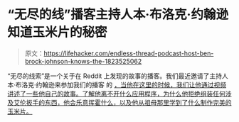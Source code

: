 # “无尽的线”播客主持人本·布洛克·约翰逊知道玉米片的秘密

> 原文：<https://lifehacker.com/endless-thread-podcast-host-ben-brock-johnson-knows-the-1823525062>

“无尽的线索”是一个关于在 Reddit 上发现的故事的播客。我们最近邀请了主持人本·布洛克·约翰逊来参加我们的播客 的 [，当他在这里的时候，我们让他通过视频讲述了一些他自己的故事。了解他离不开什么应用程序，为什么他拒绝组装任何涉及艾伦扳手的东西，他会乐意挥霍什么，以及他从祖母那里学到了什么制作完美的玉米片。](https://lifehacker.com/how-to-conquer-reddit-with-endless-thread-host-ben-bro-1823186043#_ga=2.74110226.1235577887.1520260517-392757988.1502389723)